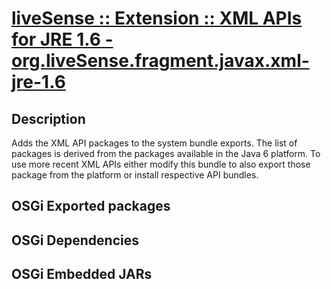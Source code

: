 # [liveSense :: Extension :: XML APIs for JRE 1.6 - org.liveSense.fragment.javax.xml-jre-1.6](http://github.com/liveSense/org.liveSense.fragment.javax.xml-jre-1.6)

## Description
Adds the XML API packages to the system bundle exports. The list of packages is derived from the packages available in the Java 6 platform. To use more recent XML APIs either modify this bundle to also export those package from the platform or install respective API bundles.

## OSGi Exported packages

## OSGi Dependencies

## OSGi Embedded JARs
